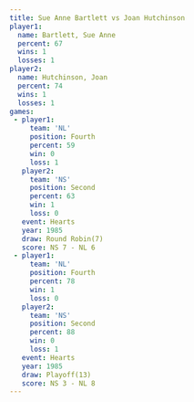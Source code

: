 ```yaml
---
title: Sue Anne Bartlett vs Joan Hutchinson
player1:                  
  name: Bartlett, Sue Anne
  percent: 67             
  wins: 1                 
  losses: 1               
player2:                  
  name: Hutchinson, Joan  
  percent: 74             
  wins: 1                 
  losses: 1               
games:
 - player1:          
     team: 'NL'      
     position: Fourth
     percent: 59     
     win: 0          
     loss: 1         
   player2:          
     team: 'NS'      
     position: Second
     percent: 63     
     win: 1          
     loss: 0         
   event: Hearts       
   year: 1985          
   draw: Round Robin(7)
   score: NS 7 - NL 6  
 - player1:          
     team: 'NL'      
     position: Fourth
     percent: 78     
     win: 1          
     loss: 0         
   player2:          
     team: 'NS'      
     position: Second
     percent: 88     
     win: 0          
     loss: 1         
   event: Hearts     
   year: 1985        
   draw: Playoff(13) 
   score: NS 3 - NL 8
---
```

